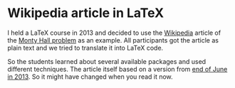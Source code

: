 # Wikipedia article in LaTeX #

I held a LaTeX course in 2013 and decided to use the
[Wikipedia](https://en.wikipedia.org/) article of the
[Monty Hall problem](https://en.wikipedia.org/wiki/Monty_Hall_problem)
as an example. All participants got the article as plain text and we
tried to translate it into LaTeX code.

So the students learned about several available packages and used
different techniques. The article itself based on a version from
[end of June in 2013](https://en.wikipedia.org/w/index.php?title=Monty_Hall_problem&oldid=561421917). So
it might have changed when you read it now.
